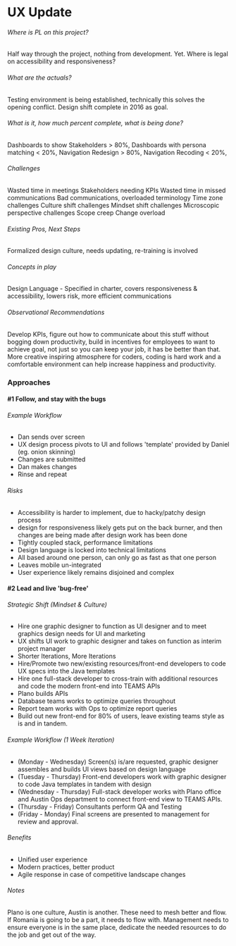 # UX Update

###### Where is PL on this project?
Half way through the project, nothing from development. Yet.
Where is legal on accessibility and responsiveness?

###### What are the actuals?

Testing environment is being established, technically this solves the opening conflict.
Design shift complete in 2016 as goal.

###### What is it, how much percent complete, what is being done?

Dashboards to show Stakeholders > 80%,
Dashboards with persona matching < 20%,
Navigation Redesign > 80%,
Navigation Recoding < 20%,

###### Challenges

Wasted time in meetings
Stakeholders needing KPIs
Wasted time in missed communications
Bad communications, overloaded terminology
Time zone challenges
Culture shift challenges
Mindset shift challenges
Microscopic perspective challenges
Scope creep
Change overload

###### Existing Pros, Next Steps
Formalized design culture, needs updating, re-training is involved

###### Concepts in play
Design Language - Specified in charter, covers responsiveness & accessibility, lowers risk, more efficient communications

###### Observational Recommendations
Develop KPIs, figure out how to communicate about this stuff without bogging down productivity, build in incentives for employees to want to achieve goal, not just so you can keep your job, it has be better than that. More creative inspiring atmosphere for coders, coding is hard work and a comfortable environment can help increase happiness and productivity.

### Approaches

#### #1 Follow, and stay with the bugs

###### Example Workflow
- Dan sends over screen
- UX design process pivots to UI and follows 'template' provided by Daniel (eg. onion skinning)
- Changes are submitted
- Dan makes changes
- Rinse and repeat

###### Risks
- Accessibility is harder to implement, due to hacky/patchy design process
- design for responsiveness likely gets put on the back burner, and then changes are being made after design work has been done
- Tightly coupled stack, performance limitations
- Design language is locked into technical limitations
- All based around one person, can only go as fast as that one person
- Leaves mobile un-integrated
- User experience likely remains disjoined and complex

#### #2 Lead and live 'bug-free'

###### Strategic Shift (Mindset & Culture)
- Hire one graphic designer to function as UI designer and to meet graphics design needs for UI and marketing
- UX shifts UI work to graphic designer and takes on function as interim project manager
- Shorter Iterations, More Iterations
- Hire/Promote two new/existing resources/front-end developers to code UX specs into the Java templates
- Hire one full-stack developer to cross-train with additional resources and code the modern front-end into TEAMS APIs
- Plano builds APIs
- Database teams works to optimize queries throughout
- Report team works with Ops to optimize report queries
- Build out new front-end for 80% of users, leave existing teams style as is and in tandem.

###### Example Workflow (1 Week Iteration)
- (Monday - Wednesday) Screen(s) is/are requested, graphic designer assembles and builds UI views based on design language
- (Tuesday - Thursday) Front-end developers work with graphic designer to code Java templates in tandem with design
- (Wednesday - Thursday) Full-stack developer works with Plano office and Austin Ops department to connect front-end view to TEAMS APIs.
- (Thursday - Friday) Consultants perform QA and Testing
- (Friday - Monday) Final screens are presented to management for review and approval.

###### Benefits
- Unified user experience
- Modern practices, better product
- Agile response in case of competitive landscape changes

###### Notes

Plano is one culture, Austin is another. These need to mesh better and
flow. If Romania is going to be a part, it needs to flow with. Management needs to ensure everyone is in the same place, dedicate the needed resources to do the job and get out of the way.
